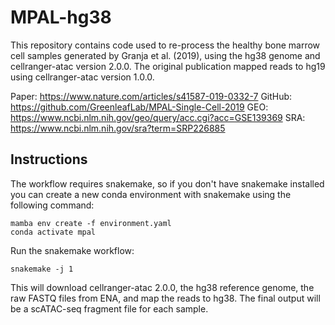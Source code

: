 # MPAL-hg38

This repository contains code used to re-process the healthy bone marrow cell
samples generated by Granja et al. (2019), using the hg38 genome and cellranger-atac
version 2.0.0. The original publication mapped reads to hg19 using cellranger-atac
version 1.0.0.

Paper: https://www.nature.com/articles/s41587-019-0332-7
GitHub: https://github.com/GreenleafLab/MPAL-Single-Cell-2019
GEO: https://www.ncbi.nlm.nih.gov/geo/query/acc.cgi?acc=GSE139369
SRA: https://www.ncbi.nlm.nih.gov/sra?term=SRP226885

## Instructions

The workflow requires snakemake, so if you don't have snakemake installed you
can create a new conda environment with snakemake using the following command:

```
mamba env create -f environment.yaml
conda activate mpal
```

Run the snakemake workflow:

```
snakemake -j 1
```

This will download cellranger-atac 2.0.0, the hg38 reference genome, the raw
FASTQ files from ENA, and map the reads to hg38. The final output will be
a scATAC-seq fragment file for each sample.